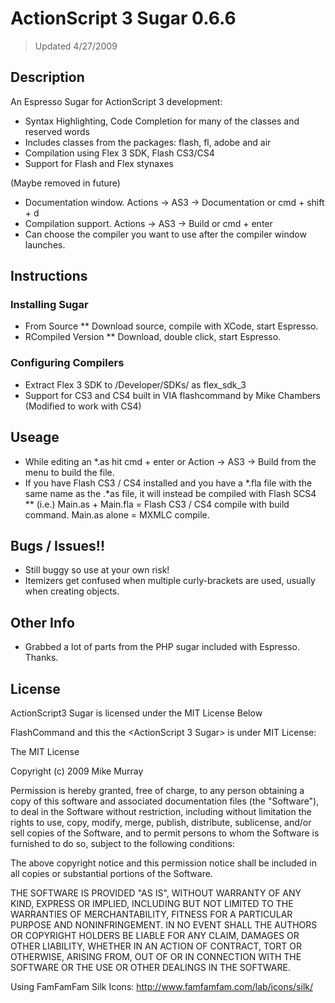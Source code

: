 # ActionScript 3 Sugar 0.6.6
> Updated 4/27/2009

## Description

An Espresso Sugar for ActionScript 3 development:

* Syntax Highlighting, Code Completion for many of the classes and reserved words
* Includes classes from the packages: flash, fl, adobe and air
* Compilation using Flex 3 SDK, Flash CS3/CS4
* Support for Flash and Flex stynaxes

(Maybe removed in future)
* Documentation window. Actions -> AS3 -> Documentation or cmd + shift + d
* Compilation support. Actions -> AS3 -> Build or cmd + enter
* Can choose the compiler you want to use after the compiler window launches.

## Instructions

### Installing Sugar

* From Source
** Download source, compile with XCode, start Espresso.
* RCompiled Version
** Download, double click, start Espresso.

### Configuring Compilers

* Extract Flex 3 SDK to /Developer/SDKs/ as flex_sdk_3
* Support for CS3 and CS4 built in VIA flashcommand by Mike Chambers (Modified to work with CS4)

## Useage

* While editing an *.as hit cmd + enter or Action -> AS3 -> Build from the menu to build the file.
* If you have Flash CS3 / CS4 installed and you have a *.fla file with the same name as the .*as file, it will instead be compiled with Flash SCS4
** (i.e.) Main.as + Main.fla = Flash CS3 / CS4 compile with build command. Main.as alone = MXMLC compile.

## Bugs / Issues!!

* Still buggy so use at your own risk!
* Itemizers get confused when multiple curly-brackets are used, usually when creating objects.

## Other Info

* Grabbed a lot of parts from the PHP sugar included with Espresso. Thanks.

## License

ActionScript3 Sugar is licensed under the MIT License Below

FlashCommand and this the <ActionScript 3 Sugar> is under MIT License:

The MIT License

Copyright (c) 2009 Mike Murray

Permission is hereby granted, free of charge, to any person obtaining a copy
of this software and associated documentation files (the "Software"), to deal
in the Software without restriction, including without limitation the rights
to use, copy, modify, merge, publish, distribute, sublicense, and/or sell
copies of the Software, and to permit persons to whom the Software is
furnished to do so, subject to the following conditions:

The above copyright notice and this permission notice shall be included in
all copies or substantial portions of the Software.

THE SOFTWARE IS PROVIDED "AS IS", WITHOUT WARRANTY OF ANY KIND, EXPRESS OR
IMPLIED, INCLUDING BUT NOT LIMITED TO THE WARRANTIES OF MERCHANTABILITY,
FITNESS FOR A PARTICULAR PURPOSE AND NONINFRINGEMENT. IN NO EVENT SHALL THE
AUTHORS OR COPYRIGHT HOLDERS BE LIABLE FOR ANY CLAIM, DAMAGES OR OTHER
LIABILITY, WHETHER IN AN ACTION OF CONTRACT, TORT OR OTHERWISE, ARISING FROM,
OUT OF OR IN CONNECTION WITH THE SOFTWARE OR THE USE OR OTHER DEALINGS IN
THE SOFTWARE.

Using FamFamFam Silk Icons: http://www.famfamfam.com/lab/icons/silk/
